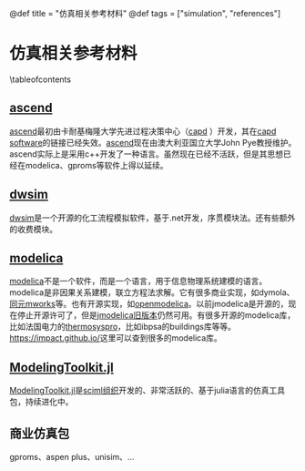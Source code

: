 @def title = "仿真相关参考材料"
@def tags = ["simulation", "references"]

# 仿真相关参考材料

\tableofcontents

## [ascend](https://ascend4.org/)
[ascend](https://ascend4.org/)最初由卡耐基梅隆大学先进过程决策中心（[capd](http://capd.cheme.cmu.edu/) ）开发，其在[capd software](http://capd.cheme.cmu.edu/software.html)的链接已经失效。[ascend](https://ascend4.org/)现在由澳大利亚国立大学John Pye教授维护。ascend实际上是采用c++开发了一种语言。虽然现在已经不活跃，但是其思想已经在modelica、gproms等软件上得以延续。

## [dwsim](https://dwsim.org/)
[dwsim](https://dwsim.org/)是一个开源的化工流程模拟软件，基于.net开发，序贯模块法。还有些额外的收费模块。

## [modelica](https://modelica.org/)
[modelica](https://modelica.org/)不是一个软件，而是一个语言，用于信息物理系统建模的语言。modelica是非因果关系建模，联立方程法求解。它有很多商业实现，如dymola、[同元mworks](https://www.tongyuan.cc/)等。也有开源实现，如[openmodelica](https://openmodelica.org/)。以前jmodelica是开源的，现在停止开源许可了，但是[jmodelica旧版本](https://github.com/JModelica/JModelica)仍然可用。有很多开源的modelica库，比如法国电力的[thermosyspro](https://thermosyspro.com/)，比如ibpsa的buildings库等等。<https://impact.github.io/>这里可以查到很多的modelica库。

## [ModelingToolkit.jl](https://github.com/SciML/ModelingToolkit.jl)
[ModelingToolkit.jl](https://github.com/SciML/ModelingToolkit.jl)是[sciml组织](https://sciml.ai/)开发的、非常活跃的、基于julia语言的仿真工具包，持续进化中。

## 商业仿真包
gproms、aspen plus、unisim、...
